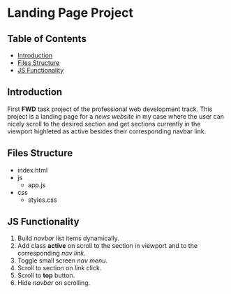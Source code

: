# Landing Page Project

## Table of Contents

- [Introduction](#introduction)
- [Files Structure](#structure)
- [JS Functionality](#functionality)

## Introduction

First **FWD** task project of the professional web development track.
This project is a landing page for a _news website_ in my case where the user can nicely scroll to the desired section and get sections currently in the viewport highleted as active besides their corresponding navbar link.

## Files Structure

- index.html
- js
  - app.js
- css
  - styles.css

## JS Functionality

1. Build _navbar_ list items dynamically.
1. Add class **active** on scroll to the section in viewport and to the corresponding _nav link_.
1. Toggle small screen _nav menu_.
1. Scroll to section on _link_ click.
1. Scroll to **top** button.
1. Hide _navbar_ on scrolling.
